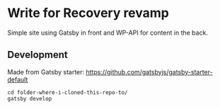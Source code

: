 # Write for Recovery revamp

Simple site using Gatsby in front and WP-API for content in the back.

## Development

Made from Gatsby starter: https://github.com/gatsbyjs/gatsby-starter-default

```shell
cd folder-where-i-cloned-this-repo-to/
gatsby develop
```
